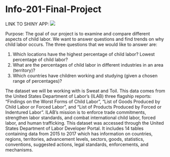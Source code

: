 # Info-201-Final-Project

LINK TO SHINY APP: ![](https://nityakk.shinyapps.io/info-201-trafficking/)

Purpose: 
The goal of our project is to examine and compare different aspects of child labor. We want to answer questions and find trends on why child labor occurs. The three questions that we would like to answer are: 
1. Which locations have the highest percentage of child labor? Lowest percentage of child labor?
2. What are the percentages of child labor in different industries in an area (territory)?
3. Which countries have children working and studying (given a chosen range of percentages)? 


The dataset we will be working with is Sweat and Toil. This data comes from the United States Department of Labor’s (ILAB) three flagship reports: “Findings on the Worst Forms of Child Labor”, “List of Goods Produced by Child Labor or Forced Labor”, and “List of Products Produced by Forced or Indentured Labor”.  ILAB’s mission is to enforce trade commitments, strengthen labor standards, and combat international child labor, forced labor, and human trafficking. This dataset was accessed through the United States Department of Labor Developer Portal. It includes 14 tables containing data from 2015 to 2017 which has information on countries, regions, territories, advancement levels, sectors, goods, statistics, conventions, suggested actions, legal standards, enforcements, and mechanisms.
